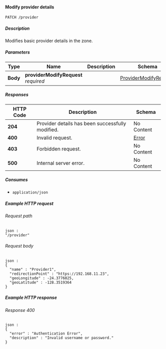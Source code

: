 
<a name="patch_provider"></a>
#### Modify provider details
```
PATCH /provider
```


##### Description
Modifies basic provider details in the zone.


##### Parameters

|Type|Name|Description|Schema|Default|
|---|---|---|---|---|
|**Body**|**providerModifyRequest**  <br>*required*||[ProviderModifyRequest](../definitions/ProviderModifyRequest.md#providermodifyrequest)|--|


##### Responses

|HTTP Code|Description|Schema|
|---|---|---|
|**204**|Provider details has been successfully modified.|No Content|
|**400**|Invalid request.|[Error](../definitions/Error.md#error)|
|**403**|Forbidden request.|No Content|
|**500**|Internal server error.|No Content|


##### Consumes

* `application/json`


##### Example HTTP request

###### Request path
```
json :
"/provider"
```


###### Request body
```
json :
{
  "name" : "Provider1",
  "redirectionPoint" : "https://192.168.11.23",
  "geoLongitude" : -24.3776025,
  "geoLatitude" : -128.3519364
}
```


##### Example HTTP response

###### Response 400
```
json :
{
  "error" : "Authentication Error",
  "description" : "Invalid username or password."
}
```



